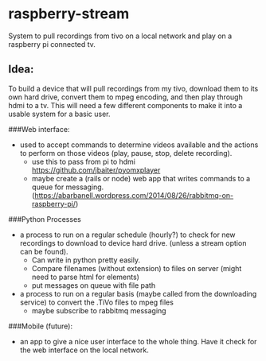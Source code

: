 # raspberry-stream
System to pull recordings from tivo on a local network and play on a raspberry pi connected tv.

## Idea:
To build a device that will pull recordings from my tivo, download them to its own hard drive, convert them to mpeg encoding, and then play through hdmi to a tv. This will need a few different components to make it into a usable system for a basic user. 

###Web interface:
* used to accept commands to determine videos available and the actions to perform on those videos (play, pause, stop, delete recording).
  * use this to pass from pi to hdmi https://github.com/jbaiter/pyomxplayer
  * maybe create a (rails or node) web app that writes commands to a queue for messaging. (https://abarbanell.wordpress.com/2014/08/26/rabbitmq-on-raspberry-pi/)
  
###Python Processes
* a process to run on a regular schedule (hourly?) to check for new recordings to download to device hard drive. (unless a stream option can be found).
  * Can write in python pretty easily.
  * Compare filenames (without extension) to files on server (might need to parse html for elements)
  * put messages on queue with file path
* a process to run on a regular basis (maybe called from the downloading service) to convert the .TiVo files to mpeg files
  * maybe subscribe to rabbitmq messaging

###Mobile (future):
* an app to give a nice user interface to the whole thing. Have it check for the web interface on the local network.
